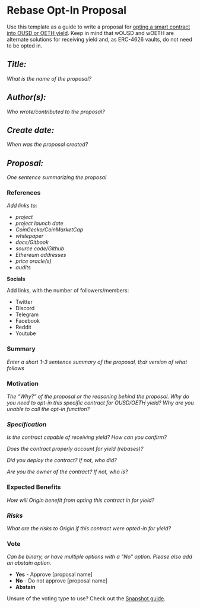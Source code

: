 # Rebase Opt-In Proposal

Use this template as a guide to write a proposal for [opting a smart contract into OUSD or OETH yield](broken-reference). Keep in mind that wOUSD and wOETH are alternate solutions for receiving yield and, as ERC-4626 vaults, do not need to be opted in.

## _**Title:**_

_What is the name of the proposal?_

## _**Author(s):**_

_Who wrote/contributed to the proposal?_

## _**Create date:**_

_When was the proposal created?_

## _**Proposal:**_

_One sentence summarizing the proposal_

### **References**

_Add links to:_

* _project_
* _project launch date_
* _CoinGecko/CoinMarketCap_
* _whitepaper_
* _docs/Gitbook_
* _source code/Github_
* _Ethereum addresses_
* _price oracle(s)_
* _audits_

**Socials**

Add links, with the number of followers/members:

* Twitter
* Discord
* Telegram
* Facebook
* Reddit
* Youtube

### Summary

_Enter a short 1-3 sentence summary of the proposal, tl;dr version of what follows_

### Motivation

_The “Why?” of the proposal or the reasoning behind the proposal. Why do you need to opt-in this specific contract for OUSD/OETH yield? Why are you unable to call the opt-in function?_

### _Specification_

_Is the contract capable of receiving yield? How can you confirm?_

_Does the contract properly account for yield (rebases)?_

_Did you deploy the contract? If not, who did?_

_Are you the owner of the contract? If not, who is?_

### Expected Benefits

_How will Origin benefit from opting this contract in for yield?_

### _Risks_

_What are the risks to Origin if this contract were opted-in for yield?_

### Vote

_Can be binary, or have multiple options with a "No" option. Please also add an abstain option._

* **Yes** - Approve \[proposal name]
* **No** - Do not approve \[proposal name]
* **Abstain**

Unsure of the voting type to use? Check out the [Snapshot guide](https://docs.snapshot.org/user-guides/proposals/voting-types).
